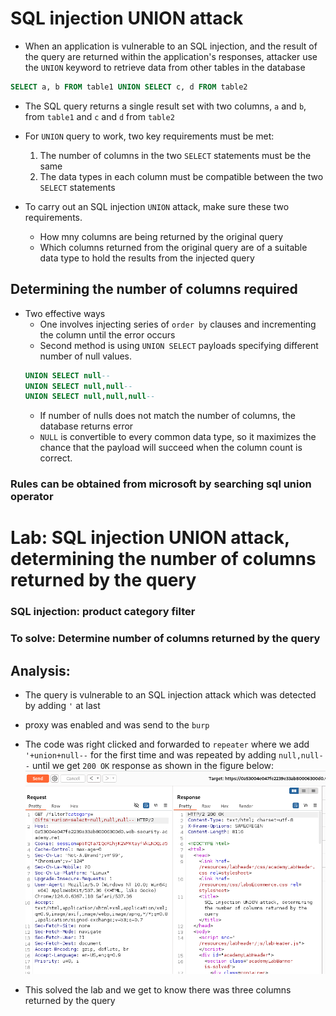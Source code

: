 # SQL injection UNION attack
- When an application is vulnerable to an SQL injection, and the result of the query are returned within the application's responses, attacker use the `UNION` keyword to retrieve data from other tables in the database
```sql
SELECT a, b FROM table1 UNION SELECT c, d FROM table2
```
- The SQL query returns a single result set with two columns, `a` and `b`, from `table1` and `c` and `d` from `table2`

- For `UNION` query to work, two key requirements must be met:
  1. The number of columns in the two `SELECT` statements must be the same
  2. The data types in each column must be compatible between the two `SELECT` statements

- To carry out an SQL injection `UNION` attack, make sure these two requirements.
    - How mny columns are being returned by the original query
    - Which columns returned from the original query are of a suitable data type to hold the results from the injected query

## Determining the number of columns required
- Two effective ways
  - One involves injecting series of `order by` clauses and incrementing the column until the error occurs
  - Second method is using `UNION SELECT` payloads specifying different number of null values.
  ```sql
  UNION SELECT null--
  UNION SELECT null,null--
  UNION SELECT null,null,null--
  ```
  - If number of nulls does not match the number of columns, the database returns error
  - `NULL` is convertible to every common data type, so it maximizes the chance that the payload will succeed when the column count is correct. 

### Rules can be obtained from microsoft by searching sql union operator

# Lab: SQL injection UNION attack, determining the number of columns returned by the query

### SQL injection: product category filter

### To solve: Determine number of columns returned by the query

## Analysis:
- The query is vulnerable to an SQL injection attack which was detected by adding `'` at last
- proxy was enabled and was send to the `burp`
- The code was right clicked and forwarded to `repeater` where we add `'+union+null--` for the first time and was repeated by adding `null,null--` until we get `200 OK` response as shown in the figure below:
![alt text](images/image.png)

- This solved the lab and we get to know there was three columns returned by the query